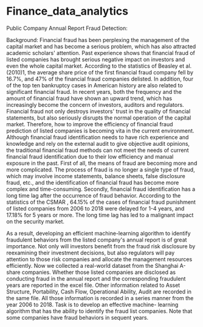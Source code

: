 # Finance_data_analytics
Public Company Annual Report Fraud Detection:

Background:
Financial fraud has been perplexing the management of the capital market and has become a serious problem, which has also attracted academic scholars' attention. Past experience shows that financial fraud of listed companies has brought serious negative impact on investors and even the whole capital market. According to the statistics of Beasley et al. (2010)1, the average share price of the first financial fraud company fell by 16.7%, and 47% of the financial fraud companies delisted. In addition, four of the top ten bankruptcy cases in American history are also related to significant financial fraud. In recent years, both the frequency and the amount of financial fraud have shown an upward trend, which has increasingly become the concern of investors, auditors and regulators. Financial fraud not only destroys investors' trust in the quality of financial statements, but also seriously disrupts the normal operation of the capital market. Therefore, how to improve the efficiency of financial fraud prediction of listed companies is becoming vita in the current environment.
Although financial fraud identification needs to have rich experience and knowledge and rely on the external audit to give objective audit opinions, the traditional financial fraud methods can not meet the needs of current financial fraud identification due to their low efficiency and manual exposure in the past. First of all, the means of fraud are becoming more and more complicated. The process of fraud is no longer a single type of fraud, which may involve income statements, balance sheets, false disclosure fraud, etc., and the identification of financial fraud has become more complex and time-consuming. Secondly, financial fraud identification has a long time lag after the occurrence of fraud behavior. According to the statistics of the CSMAR , 64.15% of the cases of financial fraud punishment of listed companies from 2006 to 2018 were delayed for 1-4 years, and 17.18% for 5 years or more. The long time lag has led to a malignant impact on the security market.

As a result, developing an efficient machine-learning algorithm to identify fraudulent behaviors from the listed company's annual report is of great importance. Not only will investors benefit from the fraud risk disclosure by reexamining their investment decisions, but also regulators will pay attention to those risk companies and allocate the management resources efficiently. Now we collected a real-world dataset from the Shanghai A-share companies. Whether those listed companies are disclosed as conducting fraud in the annual report and the corresponding fraudulent years are reported in the excel file. Other information related to Asset Structure, Portability, Cash Flow, Operational Ability, Audit are recorded in the same file. All those information is recorded in a series manner from the year 2006 to 2018. Task is to develop an effective machine- learning algorithm that has the ability to identify the fraud list companies. Note that some companies have fraud behaviors in sequent years.
